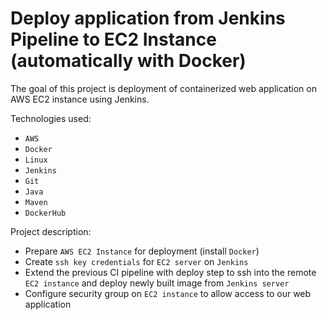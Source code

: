 # Deploy application from Jenkins Pipeline to EC2 Instance (automatically with Docker)

The goal of this project is deployment of containerized web application on AWS EC2 instance using Jenkins.

Technologies used: 
- `AWS`
- `Docker`
- `Linux`
- `Jenkins`
- `Git`
- `Java`
- `Maven`
- `DockerHub`
 
Project description:
- Prepare `AWS EC2 Instance` for deployment (install `Docker`)
- Create `ssh key credentials` for `EC2 server` on `Jenkins`
- Extend the previous CI pipeline with deploy step to ssh into the remote `EC2 instance` and deploy newly built image 
from `Jenkins server`
- Configure security group on `EC2 instance` to allow access to our web application